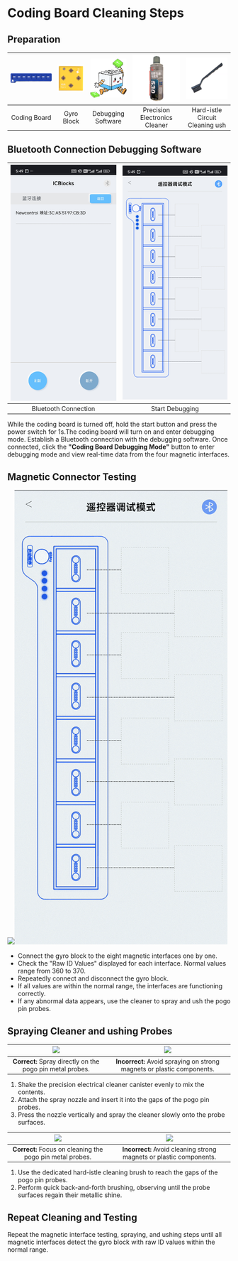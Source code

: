 # Coding Board Cleaning Steps
## Preparation  
|![](img/codingboard01.png) | ![](img/codingboard02.png) | ![](img/codingboard03.png) | ![](img/codingboard04.png) | ![](img/codingboard05.png) |
| :---: | :---: | :---: | :---: | :---: |
|  Coding Board   |  Gyro Block   |  Debugging Software   |  Precision Electronics Cleaner   |  Hard-istle Circuit Cleaning ush   |


## Bluetooth Connection Debugging Software
| ![](img/codingboard06.jpg) | ![](img/codingboard07.jpg) |
| :---: | :---: |
| Bluetooth Connection | Start Debugging |


While the coding board is turned off, hold the start button and press the power switch for 1s.The coding board will turn on and enter debugging mode. Establish a Bluetooth connection with the debugging software. Once connected, click the **"Coding Board Debugging Mode"** button to enter debugging mode and view real-time data from the four magnetic interfaces.

## Magnetic Connector Testing 
![](img/codingboard08.gif)![](img/codingboard09.gif)

+ Connect the gyro block to the eight magnetic interfaces one by one.
+ Check the "Raw ID Values" displayed for each interface. Normal values range from 360 to 370.
+ Repeatedly connect and disconnect the gyro block.
+ If all values are within the normal range, the interfaces are functioning correctly.
+ If any abnormal data appears, use the cleaner to spray and ush the pogo pin probes.

## Spraying Cleaner and ushing Probes  
| ![](img/codingboard10.gif) | ![](img/codingboard11.gif) |
| :---: | :---: |
| **Correct:** Spray directly on the pogo pin metal probes.   | **Incorrect:** Avoid spraying on strong magnets or plastic components.  |


1. Shake the precision electrical cleaner canister evenly to mix the contents.
2. Attach the spray nozzle and insert it into the gaps of the pogo pin probes.
3. Press the nozzle vertically and spray the cleaner slowly onto the probe surfaces.

| ![](img/codingboard12.gif) | ![](img/codingboard13.gif) |
| :---: | :---: |
| **Correct:** Focus on cleaning the pogo pin metal probes.   | **Incorrect:** Avoid cleaning strong magnets or plastic components.   |


1. Use the dedicated hard-istle cleaning brush to reach the gaps of the pogo pin probes.
2. Perform quick back-and-forth brushing, observing until the probe surfaces regain their metallic shine.

## Repeat Cleaning and Testing 
Repeat the magnetic interface testing, spraying, and ushing steps until all magnetic interfaces detect the gyro block with raw ID values within the normal range.  

